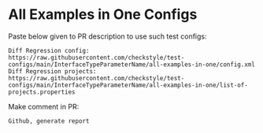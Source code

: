 # All Examples in One Configs
Paste below given to PR description to use such test configs:
```
Diff Regression config: https://raw.githubusercontent.com/checkstyle/test-configs/main/InterfaceTypeParameterName/all-examples-in-one/config.xml
Diff Regression projects: https://raw.githubusercontent.com/checkstyle/test-configs/main/InterfaceTypeParameterName/all-examples-in-one/list-of-projects.properties
```
Make comment in PR:
```
Github, generate report
```
